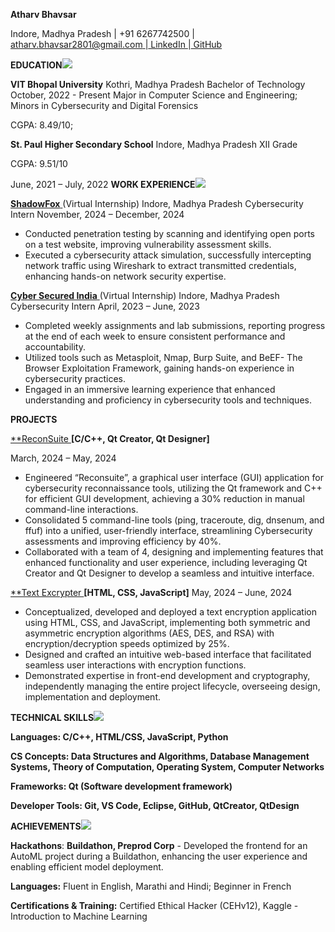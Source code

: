 ﻿**Atharv Bhavsar**

Indore, Madhya Pradesh | +91 6267742500 |[ atharv.bhavsar2801@gmail.com ](mailto:atharv.bhavsar2801@gmail.com)|[ LinkedIn ](https://www.linkedin.com/in/atharv-bhavsar-6a978a238/)|[ GitHub ](https://github.com/alphabet28/)

**EDUCATION![](Aspose.Words.758a83ad-a8dd-4e50-894d-3c257683ef66.001.png)**

**VIT Bhopal University**  Kothri, Madhya Pradesh Bachelor of Technology  October, 2022 - Present Major in Computer Science and Engineering; Minors in Cybersecurity and Digital Forensics  

CGPA: 8.49/10;  

**St. Paul Higher Secondary School**  Indore, Madhya Pradesh XII Grade 

CGPA: 9.51/10

June, 2021 – July, 2022 **WORK EXPERIENCE![](Aspose.Words.758a83ad-a8dd-4e50-894d-3c257683ef66.002.png)**

[**ShadowFox** ](https://drive.google.com/file/d/11hK8szU1SUlBfWncquas3i3sb0x0Dfww/view?usp=sharing)(Virtual Internship)  Indore, Madhya Pradesh Cybersecurity Intern  November, 2024 – December, 2024

- Conducted penetration testing by scanning and identifying open ports on a test website, improving vulnerability assessment skills. 
- Executed a cybersecurity attack simulation, successfully intercepting network traffic using Wireshark to extract transmitted credentials, enhancing hands-on network security expertise. 

[**Cyber Secured India** ](https://drive.google.com/file/d/1UJEkFQSyK6CTD04P8bwVMU6jJdXnLisA/view)(Virtual Internship)  Indore, Madhya Pradesh Cybersecurity Intern  April, 2023 – June, 2023

- Completed weekly assignments and lab submissions, reporting progress at the end of each week to ensure consistent performance and accountability. 
- Utilized tools such as Metasploit, Nmap, Burp Suite, and BeEF- The Browser Exploitation Framework, gaining hands-on experience in cybersecurity practices. 
- Engaged in an immersive learning experience that enhanced understanding and proficiency in cybersecurity tools and techniques. 

**PROJECTS**

[**ReconSuite ](https://github.com/alphabet28/ReconSuite)**[C/C++, Qt Creator, Qt Designer]**

March, 2024 – May, 2024

- Engineered “Reconsuite”, a graphical user interface (GUI) application for cybersecurity reconnaissance tools, utilizing the Qt framework and C++ for efficient GUI development, achieving a 30% reduction in manual command-line interactions. 
- Consolidated 5 command-line tools (ping, traceroute, dig, dnsenum, and ffuf) into a unified, user-friendly interface, streamlining Cybersecurity assessments and improving efficiency by 40%. 
- Collaborated with a team of 4, designing and implementing features that enhanced functionality and user experience, including leveraging Qt Creator and Qt Designer to develop a seamless and intuitive interface. 

[**Text Excrypter ](https://github.com/alphabet28/Text-Encrypter)**[HTML, CSS, JavaScript]**  May, 2024 – June, 2024

- Conceptualized, developed and deployed a text encryption application using HTML, CSS, and JavaScript, implementing both symmetric and asymmetric encryption algorithms (AES, DES, and RSA) with encryption/decryption speeds optimized by 25%. 
- Designed and crafted an intuitive web-based interface that facilitated seamless user interactions with encryption functions. 
- Demonstrated expertise in front-end development and cryptography, independently managing the entire project lifecycle, overseeing design, implementation and deployment. 

**TECHNICAL SKILLS![](Aspose.Words.758a83ad-a8dd-4e50-894d-3c257683ef66.003.png)**

**Languages: C/C++, HTML/CSS, JavaScript, Python** 

**CS Concepts: Data Structures and Algorithms, Database Management Systems, Theory of Computation, Operating System, Computer Networks** 

**Frameworks: Qt (Software development framework)** 

**Developer Tools: Git, VS Code, Eclipse, GitHub, QtCreator, QtDesign** 

**ACHIEVEMENTS![](Aspose.Words.758a83ad-a8dd-4e50-894d-3c257683ef66.004.png)**

**Hackathons**: **Buildathon, Preprod Corp** - Developed the frontend for an AutoML project during a Buildathon, enhancing the user experience and enabling efficient model deployment. 

**Languages:** Fluent in English, Marathi and Hindi; Beginner in French 

**Certifications & Training:** Certified Ethical Hacker (CEHv12), Kaggle - Introduction to Machine Learning  

